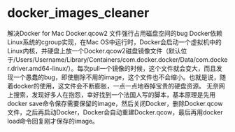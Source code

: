 # docker_images_cleaner
解决Docker for Mac Docker.qcow2 文件强行占用磁盘空间的bug
	Docker依赖Linux系统的cgroup实现，在Mac OS中运行时，Docker会启动一个虚拟机中的Linux内核，并硬盘上放一个Docker.qcow2磁盘镜像文件（默认位于/Users/Username/Library/Containers/com.docker.docker/Data/com.docker.driver.amd64-linux/）。每次pull一个镜像的时候，这个文件就会变大，而且发现一个愚蠢的bug，即使删除不用的image，这个文件也不会缩小。也就是说，随着docker的使用，这文件会不断膨胀，一点一点地吞掉宝贵的硬盘资源。
	无奈网上搜索，发现好多人在抱怨，幸好找到一个法国人写的脚本，基本原理是先用docker save命令保存需要保留的image，然后关闭Docker，删除Docker.qcow文件，之后再启动Docker，Docker会自动重建Docker.qcow，最后再用docker load命令回复刚才保存的image。

